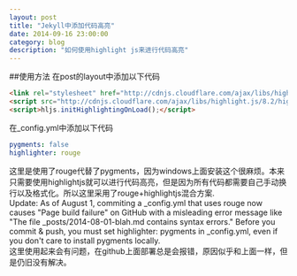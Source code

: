 ```yaml
---
layout: post   
title: "Jekyll中添加代码高亮"    
date: 2014-09-16 23:00:00   
category: blog        
description: "如何使用highlight js来进行代码高亮"
---
```

##使用方法
在post的layout中添加以下代码    

``` html
<link rel="stylesheet" href="http://cdnjs.cloudflare.com/ajax/libs/highlight.js/8.2/styles/default.min.css">
<script src="http://cdnjs.cloudflare.com/ajax/libs/highlight.js/8.2/highlight.min.js"></script>
<script>hljs.initHighlightingOnLoad();</script>
```

在_config.yml中添加以下代码    

``` yaml
pygments: false
highlighter: rouge
```

这里是使用了rouge代替了pygments，因为windows上面安装这个很麻烦。本来只需要使用highlightjs就可以进行代码高亮，但是因为所有代码都需要自己手动换行以及格式化。所以这里采用了rouge+highlightjs混合方案.    
Update: As of August 1, commiting a _config.yml that uses rouge now causes "Page build failure" on GitHub with a misleading error message like "The file _posts/2014-08-01-blah.md contains syntax errors." Before you commit & push, you must set highlighter: pygments in _config.yml, even if you don't care to install pygments locally.    
这里使用起来会有问题，在github上面部署总是会报错，原因似乎和上面一样，但是仍旧没有解决。
